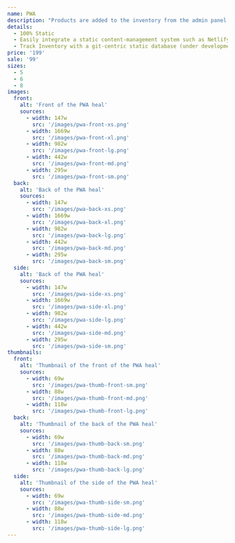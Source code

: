 ```yaml
---
name: PWA
description: "Products are added to the inventory from the admin panel. You can access this from the gocommerce.com/admin page. Check it out to learn more.\_"
details:
  - 100% Static
  - Easily integrate a static content-management system such as Netlify-CMS
  - Track Inventory with a git-centric static database (under development)
price: '199'
sale: '99'
sizes:
  - 5
  - 6
  - 8
images:
  front:
    alt: 'Front of the PWA heal'
    sources:
      - width: 147w
        src: '/images/pwa-front-xs.png'
      - width: 1669w
        src: '/images/pwa-front-xl.png'
      - width: 982w
        src: '/images/pwa-front-lg.png'
      - width: 442w
        src: '/images/pwa-front-md.png'
      - width: 295w
        src: '/images/pwa-front-sm.png'
  back:
    alt: 'Back of the PWA heal'
    sources:
      - width: 147w
        src: '/images/pwa-back-xs.png'
      - width: 1669w
        src: '/images/pwa-back-xl.png'
      - width: 982w
        src: '/images/pwa-back-lg.png'
      - width: 442w
        src: '/images/pwa-back-md.png'
      - width: 295w
        src: '/images/pwa-back-sm.png'
  side:
    alt: 'Back of the PWA heal'
    sources:
      - width: 147w
        src: '/images/pwa-side-xs.png'
      - width: 1669w
        src: '/images/pwa-side-xl.png'
      - width: 982w
        src: '/images/pwa-side-lg.png'
      - width: 442w
        src: '/images/pwa-side-md.png'
      - width: 295w
        src: '/images/pwa-side-sm.png'
thumbnails:
  front:
    alt: 'Thumbnail of the front of the PWA heal'
    sources:
      - width: 69w
        src: '/images/pwa-thumb-front-sm.png'
      - width: 88w
        src: '/images/pwa-thumb-front-md.png'
      - width: 118w
        src: '/images/pwa-thumb-front-lg.png'
  back:
    alt: 'Thumbnail of the back of the PWA heal'
    sources:
      - width: 69w
        src: '/images/pwa-thumb-back-sm.png'
      - width: 88w
        src: '/images/pwa-thumb-back-md.png'
      - width: 118w
        src: '/images/pwa-thumb-back-lg.png'
  side:
    alt: 'Thumbnail of the side of the PWA heal'
    sources:
      - width: 69w
        src: '/images/pwa-thumb-side-sm.png'
      - width: 88w
        src: '/images/pwa-thumb-side-md.png'
      - width: 118w
        src: '/images/pwa-thumb-side-lg.png'
---
```

